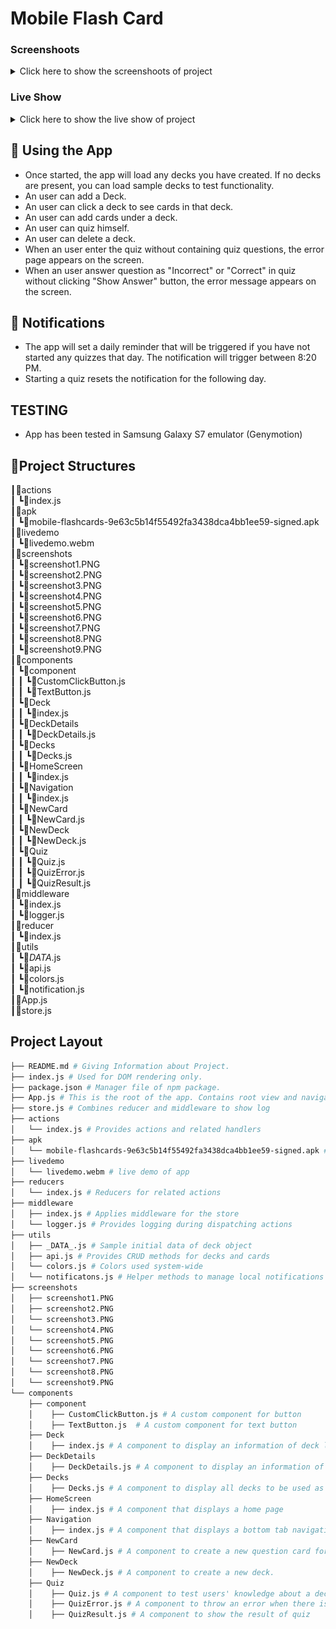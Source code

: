 # Mobile Flash Card

### Screenshoots

<details>
<summary>Click here to show the screenshoots of project</summary>
  <video width="320" height="240" autoplay>
    <source src="./livedemo/livedemo.webm" type="video/webm">
  </video>
</details>

### Live Show

<details>
<summary>Click here to show the live show of project</summary>
<table style="border: 0px;">
  <tr>
     <td align="center"> Figure 1 </td>
     <td align="center"> Figure 2 </td>
     <td align="center"> Figure 3 </td>
  </tr>
  <tr>
    <td><img width="800" height="600" src ="/screenshots/screenshot1.PNG"></td>
    <td><img width="800" height="600" src ="/screenshots/screenshot2.PNG"></td>
    <td><img width="800" height="600" src ="/screenshots/screenshot3.PNG"></td>
  </tr>
  <tr>
     <td align="center"> Figure 4 </td>
     <td align="center"> Figure 5 </td>
     <td align="center"> Figure 6 </td>
  </tr>
  <tr>
    <td><img width="800" height="600" src ="/screenshots/screenshot4.PNG"></td>
    <td><img width="800" height="600" src ="/screenshots/screenshot5.PNG"></td>
    <td><img width="800" height="600" src ="/screenshots/screenshot6.PNG"></td>
  </tr>
  <tr>
     <td align="center"> Figure 7 </td>
     <td align="center"> Figure 8 </td>
     <td align="center"> Figure 9 </td>
  </tr>
  <tr>
    <td><img width="800" height="600" src ="/screenshots/screenshot7.PNG"></td>
    <td><img width="800" height="600" src ="/screenshots/screenshot8.PNG"></td>
    <td><img width="800" height="600" src ="/screenshots/screenshot9.PNG"></td>
  </tr>
</table>
</details>

## 📝 Using the App

- Once started, the app will load any decks you have created. If no decks are present, you can load sample decks to test functionality.
- An user can add a Deck.
- An user can click a deck to see cards in that deck.
- An user can add cards under a deck.
- An user can quiz himself.
- An user can delete a deck.
- When an user enter the quiz without containing quiz questions, the error page appears on the screen.
- When an user answer question as "Incorrect" or "Correct" in quiz without clicking "Show Answer" button, the error message appears on the screen.

## 🔔 Notifications

- The app will set a daily reminder that will be triggered if you have not started any quizzes that day. The notification will trigger between 8:20 PM.
- Starting a quiz resets the notification for the following day.

## TESTING
- App has been tested in Samsung Galaxy S7 emulator (Genymotion)

## 📂Project Structures  
 ┃📂actions        
 ┃ ┗📜index.js    
 ┃📂apk            
 ┃ ┗📜mobile-flashcards-9e63c5b14f55492fa3438dca4bb1ee59-signed.apk    
 ┃📂livedemo                    
 ┃ ┗📜livedemo.webm              
 ┃📂screenshots                    
 ┃ ┗📜screenshot1.PNG          
 ┃ ┗📜screenshot2.PNG      
 ┃ ┗📜screenshot3.PNG      
 ┃ ┗📜screenshot4.PNG      
 ┃ ┗📜screenshot5.PNG      
 ┃ ┗📜screenshot6.PNG    
 ┃ ┗📜screenshot7.PNG    
 ┃ ┗📜screenshot8.PNG        
 ┃ ┗📜screenshot9.PNG                      
 ┃📂components        
 ┃ ┗📂component        
 ┃ ┃ ┗📜CustomClickButton.js        
 ┃ ┃ ┗📜TextButton.js        
 ┃ ┗📂Deck            
 ┃ ┃ ┗📜index.js     
 ┃ ┗📂DeckDetails    
 ┃ ┃ ┗📜DeckDetails.js       
 ┃ ┗📂Decks    
 ┃ ┃ ┗📜Decks.js          
 ┃ ┗📂HomeScreen    
 ┃ ┃ ┗📜index.js        
 ┃ ┗📂Navigation    
 ┃ ┃ ┗📜index.js      
 ┃ ┗📂NewCard    
 ┃ ┃ ┗📜NewCard.js       
 ┃ ┗📂NewDeck    
 ┃ ┃ ┗📜NewDeck.js      
 ┃ ┗📂Quiz    
 ┃ ┃ ┗📜Quiz.js      
 ┃ ┃ ┗📜QuizError.js    
 ┃ ┃ ┗📜QuizResult.js    
 ┃📂middleware         
 ┃ ┗📜index.js      
 ┃ ┗📜logger.js     
 ┃📂reducer        
 ┃ ┗📜index.js      
 ┃📂utils        
 ┃ ┗📜_DATA_.js      
 ┃ ┗📜api.js      
 ┃ ┗📜colors.js      
 ┃ ┗📜notification.js     
 ┃📜App.js     
 ┃📜store.js     

 ## Project Layout
```bash
├── README.md # Giving Information about Project.
├── index.js # Used for DOM rendering only.
├── package.json # Manager file of npm package.
├── App.js # This is the root of the app. Contains root view and navigational components.
├── store.js # Combines reducer and middleware to show log
├── actions
│   └── index.js # Provides actions and related handlers
├── apk
│   └── mobile-flashcards-9e63c5b14f55492fa3438dca4bb1ee59-signed.apk # apk file of an app
├── livedemo
│   └── livedemo.webm # live demo of app
├── reducers
│   └── index.js # Reducers for related actions
├── middleware
│   ├── index.js # Applies middleware for the store
│   └── logger.js # Provides logging during dispatching actions
├── utils
│   ├── _DATA_.js # Sample initial data of deck object
│   ├── api.js # Provides CRUD methods for decks and cards
│   └── colors.js # Colors used system-wide
│   └── notificatons.js # Helper methods to manage local notifications
├── screenshots
│   ├── screenshot1.PNG 
│   ├── screenshot2.PNG  
│   └── screenshot3.PNG  
│   └── screenshot4.PNG  
│   └── screenshot5.PNG  
│   └── screenshot6.PNG  
│   └── screenshot7.PNG  
│   └── screenshot8.PNG  
│   └── screenshot9.PNG  
└── components
    ├── component
    │    ├── CustomClickButton.js # A custom component for button
    │    ├── TextButton.js  # A custom component for text button              
    ├── Deck
    │    ├── index.js # A component to display an information of deck listed in Decks Component
    ├── DeckDetails
    │    ├── DeckDetails.js # A component to display an information of a specific deck
    ├── Decks
    │    ├── Decks.js # A component to display all decks to be used as a home screen
    ├── HomeScreen
    │    ├── index.js # A component that displays a home page
    ├── Navigation
    │    ├── index.js # A component that displays a bottom tab navigation bar and stack navigation.
    ├── NewCard
    │    ├── NewCard.js # A component to create a new question card for a specific deck.
    ├── NewDeck
    │    ├── NewDeck.js # A component to create a new deck.
    ├── Quiz
    │    ├── Quiz.js # A component to test users' knowledge about a deck of cards.
    │    ├── QuizError.js # A component to throw an error when there is no question card located in a specific deck
    │    ├── QuizResult.js # A component to show the result of quiz
```